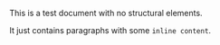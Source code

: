 This is a test document with no structural elements.

It just contains paragraphs with some `inline content`.
